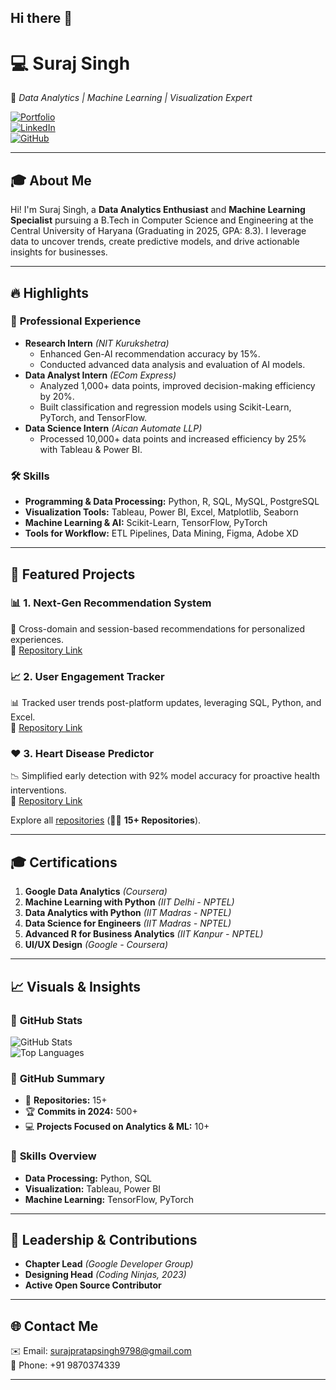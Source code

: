 ## Hi there 👋

# 💻 **Suraj Singh**  
🚀 *Data Analytics | Machine Learning | Visualization Expert*  

[![Portfolio](https://img.shields.io/badge/Portfolio-Visit%20Now-blue?style=for-the-badge&logo=vercel)](https://sps-portfolio-website.vercel.app/)  
[![LinkedIn](https://img.shields.io/badge/LinkedIn-Connect%20with%20me-blue?style=for-the-badge&logo=linkedin)](https://www.linkedin.com/in/suraj-singh-093a6822a/)  
[![GitHub](https://img.shields.io/badge/GitHub-Follow%20Me-green?style=for-the-badge&logo=github)](https://github.com/Suraj-singh048)

---

## 🎓 **About Me**
Hi! I'm Suraj Singh, a **Data Analytics Enthusiast** and **Machine Learning Specialist** pursuing a B.Tech in Computer Science and Engineering at the Central University of Haryana (Graduating in 2025, GPA: 8.3). I leverage data to uncover trends, create predictive models, and drive actionable insights for businesses.

---

## 🔥 **Highlights**
### 🚀 **Professional Experience**
- **Research Intern** *(NIT Kurukshetra)*  
   - Enhanced Gen-AI recommendation accuracy by 15%.  
   - Conducted advanced data analysis and evaluation of AI models.  
- **Data Analyst Intern** *(ECom Express)*  
   - Analyzed 1,000+ data points, improved decision-making efficiency by 20%.  
   - Built classification and regression models using Scikit-Learn, PyTorch, and TensorFlow.  
- **Data Science Intern** *(Aican Automate LLP)*  
   - Processed 10,000+ data points and increased efficiency by 25% with Tableau & Power BI.

### 🛠️ **Skills**
- **Programming & Data Processing:** Python, R, SQL, MySQL, PostgreSQL  
- **Visualization Tools:** Tableau, Power BI, Excel, Matplotlib, Seaborn  
- **Machine Learning & AI:** Scikit-Learn, TensorFlow, PyTorch  
- **Tools for Workflow:** ETL Pipelines, Data Mining, Figma, Adobe XD  

---

## 📂 **Featured Projects**
### 📊 **1. Next-Gen Recommendation System**  
🎯 Cross-domain and session-based recommendations for personalized experiences.  
🔗 [Repository Link](https://github.com/Suraj-singh048/Next_Gen_Recomendation_Systems)

### 📈 **2. User Engagement Tracker**  
📊 Tracked user trends post-platform updates, leveraging SQL, Python, and Excel.  
🔗 [Repository Link](https://github.com/Suraj-singh048/Tracking-User-Engagement-with-SQL--Excel--and-Python)

### ❤️ **3. Heart Disease Predictor**  
📉 Simplified early detection with 92% model accuracy for proactive health interventions.  
🔗 [Repository Link](https://github.com/Suraj-singh048/Heart-Disease-Predictor)

Explore all [repositories](https://github.com/Suraj-singh048?tab=repositories) (👨‍💻 **15+ Repositories**).

---

## 🎓 **Certifications**
1. **Google Data Analytics** *(Coursera)*  
2. **Machine Learning with Python** *(IIT Delhi - NPTEL)*  
3. **Data Analytics with Python** *(IIT Madras - NPTEL)*  
4. **Data Science for Engineers** *(IIT Madras - NPTEL)*  
5. **Advanced R for Business Analytics** *(IIT Kanpur - NPTEL)*  
6. **UI/UX Design** *(Google - Coursera)*  

---

## 📈 **Visuals & Insights**
### 📌 **GitHub Stats**
![GitHub Stats](https://github-readme-stats.vercel.app/api?username=Suraj-singh048&show_icons=true&theme=radical)  
![Top Languages](https://github-readme-stats.vercel.app/api/top-langs/?username=Suraj-singh048&layout=compact&theme=radical)

### 📌 **GitHub Summary**
- 🌟 **Repositories:** 15+  
- 🏆 **Commits in 2024:** 500+  
- 💻 **Projects Focused on Analytics & ML:** 10+  

### 📌 **Skills Overview**
- **Data Processing:** Python, SQL  
- **Visualization:** Tableau, Power BI  
- **Machine Learning:** TensorFlow, PyTorch  

---

## 🌟 **Leadership & Contributions**
- **Chapter Lead** *(Google Developer Group)*  
- **Designing Head** *(Coding Ninjas, 2023)*  
- **Active Open Source Contributor**  

---

## 🌐 **Contact Me**
✉️ Email: [surajpratapsingh9798@gmail.com](mailto:surajpratapsingh9798@gmail.com)  
📱 Phone: +91 9870374339  

--- 
